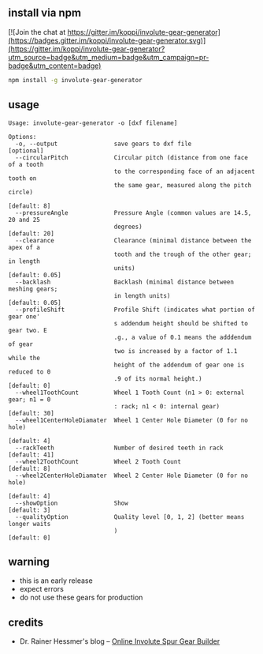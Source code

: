 ## install via npm

[![Join the chat at https://gitter.im/koppi/involute-gear-generator](https://badges.gitter.im/koppi/involute-gear-generator.svg)](https://gitter.im/koppi/involute-gear-generator?utm_source=badge&utm_medium=badge&utm_campaign=pr-badge&utm_content=badge)

```bash
npm install -g involute-gear-generator
```

## usage

```
Usage: involute-gear-generator -o [dxf filename]

Options:
  -o, --output                save gears to dxf file                  [optional]
  --circularPitch             Circular pitch (distance from one face of a tooth
                              to the corresponding face of an adjacent tooth on
                              the same gear, measured along the pitch circle)
                                                                    [default: 8]
  --pressureAngle             Pressure Angle (common values are 14.5, 20 and 25
                              degrees)                             [default: 20]
  --clearance                 Clearance (minimal distance between the apex of a
                              tooth and the trough of the other gear; in length
                              units)                             [default: 0.05]
  --backlash                  Backlash (minimal distance between meshing gears;
                              in length units)                   [default: 0.05]
  --profileShift              Profile Shift (indicates what portion of gear one'
                              s addendum height should be shifted to gear two. E
                              .g., a value of 0.1 means the adddendum of gear
                              two is increased by a factor of 1.1 while the
                              height of the addendum of gear one is reduced to 0
                              .9 of its normal height.)             [default: 0]
  --wheel1ToothCount          Wheel 1 Tooth Count (n1 > 0: external gear; n1 = 0
                              : rack; n1 < 0: internal gear)       [default: 30]
  --wheel1CenterHoleDiamater  Wheel 1 Center Hole Diameter (0 for no hole)
                                                                    [default: 4]
  --rackTeeth                 Number of desired teeth in rack       [default: 41]
  --wheel2ToothCount          Wheel 2 Tooth Count                   [default: 8]
  --wheel2CenterHoleDiamater  Wheel 2 Center Hole Diameter (0 for no hole)
                                                                    [default: 4]
  --showOption                Show                                  [default: 3]
  --qualityOption             Quality level [0, 1, 2] (better means longer waits
                              )                                     [default: 0]
```

## warning

* this is an early release
* expect errors
* do not use these gears for production

## credits

* Dr. Rainer Hessmer's blog – [Online Involute Spur Gear Builder](http://www.hessmer.org/blog/2014/01/01/online-involute-spur-gear-builder/)

